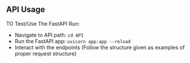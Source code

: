 ## API Usage

TO Test/Use The FastAPI Run:

- Navigate to API path: `cd API`
- Run the FastAPI app: `uvicorn app:app --reload`
- Interact with the endpoints (Follow the structure given as examples of proper request structure)
